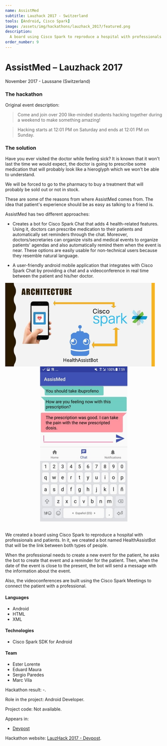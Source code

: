 ```yaml
---
name: AssistMed
subtitle: Lauzhack 2017 - Switzerland
tools: [Android, Cisco Spark]
image: /assets/img/hackathons/lauzhack_2017/featured.png
description:
  A board using Cisco Spark to reproduce a hospital with professionals and patients.
order_number: 9
---
```


# AssistMed – Lauzhack 2017

November 2017 - Laussane (Switzerland)

### The hackathon

Original event description:

> Come and join over 200 like-minded students hacking together during a weekend to make something
> amazing!

> Hacking starts at 12:01 PM on Saturday and ends at 12:01 PM on Sunday.

### The solution

Have you ever visited the doctor while feeling sick? It is known that it won't last the time we
would expect, the doctor is going to prescribe some medication that will probably look like a
hieroglyph which we won't be able to understand.

We will be forced to go to the pharmacy to buy a treatment that will probably be sold out or not in
stock.

These are some of the reasons from where AssistMed comes from. The idea that patient's experience
should be as easy as talking to a friend is.

AssistMed has two different approaches:

- Creates a bot for Cisco Spark Chat that adds 4 health-related features. Using it, doctors can
  prescribe medication to their patients and automatically set reminders through the chat. Moreover,
  doctors/secretaries can organize visits and medical events to organize patients' agendas and also
  automatically remind them when the event is near. These options are easily usable for
  non-technical users because they resemble natural language.

- A user-friendly android mobile application that integrates with Cisco Spark Chat by providing a
  chat and a videoconference in real time between the patient and his/her doctor.

<div style="text-align: center;">
<img style="margin: 0 !important; float: left" src="/assets/img/hackathons/lauzhack_2017/screen1.jpg" width="480"/>
<img style="margin: 0 !important; display: inline" src="/assets/img/hackathons/lauzhack_2017/screen2.jpg" width="280"/>
</div>
<br>

We created a board using Cisco Spark to reproduce a hospital with professionals and patients. In it,
we created a bot named HealthAssistBot that will be the link between both types of people.

When the professional needs to create a new event for the patient, he asks the bot to create that
event and a reminder for the patient. Then, when the date of the event is close to the present, the
bot will send a message with the information about the event.

Also, the videoconferences are built using the Cisco Spark Meetings to connect the patient with a
professional.

#### Languages

- Android
- HTML
- XML

#### Technologies

- Cisco Spark SDK for Android

#### Team

- Ester Lorente
- Eduard Maura
- Sergio Paredes
- Marc Vila

Hackathon result: -.

Role in the project: Android Developer.

Project code: Not available.

Appears in:

- [Devpost](https://devpost.com/software/assistmed)

Hackathon website: [LauzHack 2017 - Devpost](https://lauzhack2017.devpost.com/).
